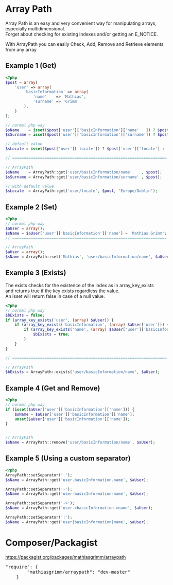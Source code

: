 Array Path
==========
Array Path is an easy and very convenient way for manipulating arrays, especially multidimensional.<br>
Forget about checking for existing indexes and/or getting an E_NOTICE.<br>

With ArrayPath you can easily Check, Add, Remove and Retrieve elements from any array

Example 1 (Get)
---------
```php
<?php
$post = array(
	'user' => array(
	    'basicInformation' => array(
	        'name'    => 'Mathias',
	        'surname' => 'Grimm'
	    ),
	)
);

// normal php way
$sName    = isset($post['user']['basicInformation']['name'   ]) ? $post['user']['basicInformation']['name'   ] : null;
$sSurname = isset($post['user']['basicInformation']['surname']) ? $post['user']['basicInformation']['surname'] : null;

// default value
$sLocale = isset($post['user']['locale']) ? $post['user']['locale'] : 'Europe/Dublin';

// ===================================================================

// ArrayPath
$sName    = ArrayPath::get('user/basicInformation/name'    , $post);
$sSurname = ArrayPath::get('user/basicInformation/surname' , $post);

// with default value
$sLocale  = ArrayPath::get('user/locale', $post, 'Europe/Dublin');

```

Example 2 (Set)
---------------
```php
<?php
// normal php way
$aUser = array();
$sName = $aUser['user']['basicInformation']['name'] = 'Mathias Grimm';
// ===================================================================

// ArrayPath 
$aUser = array();
$sName = ArrayPath::set('Mathias', 'user/basicInformation/name', $aUser);
```

Example 3 (Exists)
------------------
The exists checks for the existence of the index as in array_key_exists<br>
and returns true if the key exists regardless the value.<br>
An isset will return false in case of a null value.

```php
<?php
// normal php way
$bExists = false;
if (array_key_exists('user', (array) $aUser)) {
	if (array_key_exists('basicInformation', (array) $aUser['user'])) {
		if (array_key_exists('name', (array) $aUser['user']['basicInformation'])) {
			$bExists = true;
		}
	}
}

// ===================================================================

// ArrayPath 
$bExists = ArrayPath::exists('user/basicInformation/name', $aUser);
```

Example 4 (Get and Remove)
--------------------------
```php
<?php
// normal php way
if (isset($aUser['user']['basicInformation']['name'])) {
	$sName = $aUser['user']['basicInformation']['name'];
	unset($aUser['user']['basicInformation']['name']);
}


// ArrayPath
$sName = ArrayPath::remove('user/basicInformation/name', $aUser);
```

Example 5 (Using a custom separator) 
------------------------------------
```php
<?php
ArrayPath::setSeparator('.');
$sName = ArrayPath::get('user.basicInformation.name', $aUser);

ArrayPath::setSeparator('-');
$sName = ArrayPath::get('user-basicInformation-name', $aUser);

ArrayPath::setSeparator('->');
$sName = ArrayPath::get('user->basicInformation->name', $aUser);

ArrayPath::setSeparator('|');
$sName = ArrayPath::get('user|basicInformation|name', $aUser);
```


Composer/Packagist
=========
https://packagist.org/packages/mathiasgrimm/arraypath

<pre>
"require": {
        "mathiasgrimm/arraypath": "dev-master"
    }
</pre>
